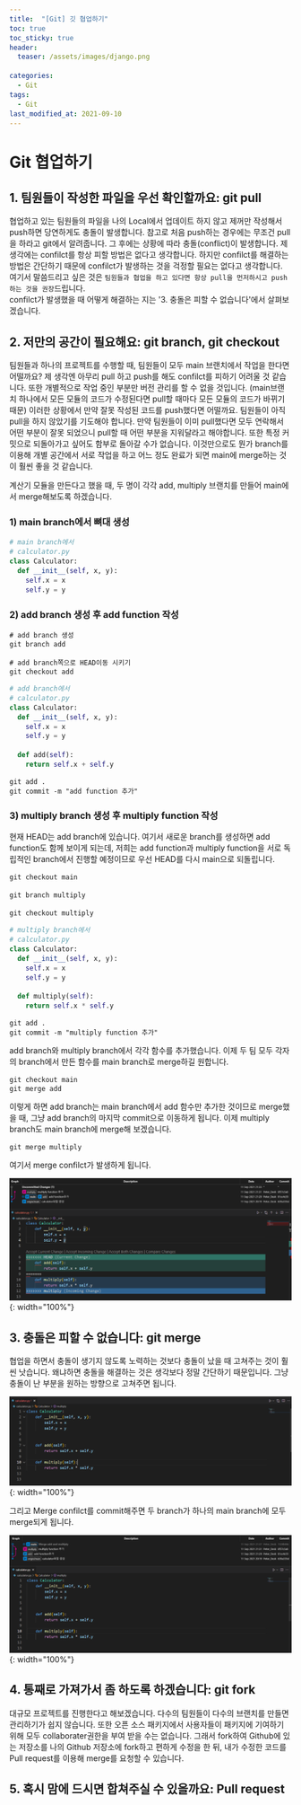 ```yaml
---
title:  "[Git] 깃 협업하기"
toc: true
toc_sticky: true
header:
  teaser: /assets/images/django.png

categories:
  - Git
tags:
  - Git
last_modified_at: 2021-09-10
---  
```


# Git 협업하기  

## 1. 팀원들이 작성한 파일을 우선 확인할까요: git pull  
협업하고 있는 팀원들의 파일을 나의 Local에서 업데이트 하지 않고 제꺼만 작성해서 push하면 당연하게도 충돌이 발생합니다. 참고로 처음 push하는 경우에는 무조건 pull을 하라고 git에서 알려줍니다. 그 후에는 상황에 따라 충돌(conflict)이 발생합니다. 제 생각에는 confilct를 항상 피할 방법은 없다고 생각합니다. 하지만 confilct를 해결하는 방법은 간단하기 때문에 confilct가 발생하는 것을 걱정할 필요는 없다고 생각합니다. 여기서 말씀드리고 싶은 것은 `팀원들과 협업을 하고 있다면 항상 pull을 먼저하시고 push하는 것을 권장`드립니다.  
confilct가 발생했을 때 어떻게 해결하는 지는 '3. 충돌은 피할 수 없습니다'에서 살펴보겠습니다.  

## 2. 저만의 공간이 필요해요: git branch, git checkout
팀원들과 하나의 프로젝트를 수행할 때, 팀원들이 모두 main 브랜치에서 작업을 한다면 어떨까요? 제 생각엔 아무리 pull 하고 push를 해도 confilct를 피하기 어려울 것 같습니다. 또한 개별적으로 작업 중인 부분만 버전 관리를 할 수 없을 것입니다. (main브랜치 하나에서 모든 모듈의 코드가 수정된다면 pull할 때마다 모든 모듈의 코드가 바뀌기 때문) 이러한 상황에서 만약 잘못 작성된 코드를 push했다면 어떨까요. 팀원들이 아직 pull을 하지 않았기를 기도해야 합니다. 만약 팀원들이 이미 pull했다면 모두 연락해서 어떤 부분이 잘못 되었으니 pull할 때 어떤 부분을 지워달라고 해야합니다. 또한 특정 커밋으로 되돌아가고 싶어도 함부로 돌아갈 수가 없습니다. 이것만으로도 뭔가 branch를 이용해 개별 공간에서 서로 작업을 하고 어느 정도 완료가 되면 main에 merge하는 것이 훨씬 좋을 것 같습니다.  

계산기 모듈을 만든다고 했을 때, 두 명이 각각 add, multiply 브랜치를 만들어 main에서 merge해보도록 하겠습니다.  

### 1) main branch에서 뼈대 생성
```python
# main branch에서
# calculator.py
class Calculator:
  def __init__(self, x, y):
    self.x = x
    self.y = y
```

### 2) add branch 생성 후 add function 작성
```
# add branch 생성
git branch add

# add branch쪽으로 HEAD이동 시키기
git checkout add
```
```python
# add branch에서
# calculator.py
class Calculator:
  def __init__(self, x, y):
    self.x = x
    self.y = y
  
  def add(self):
    return self.x + self.y
```

```
git add .
git commit -m "add function 추가"
```

### 3) multiply branch 생성 후 multiply function 작성
현재 HEAD는 add branch에 있습니다. 여기서 새로운 branch를 생성하면 add function도 함께 보이게 되는데, 저희는 add function과 multiply function을 서로 독립적인 branch에서 진행할 예정이므로 우선 HEAD를 다시 main으로 되돌립니다.  

```
git checkout main

git branch multiply

git checkout multiply
```

```python
# multiply branch에서
# calculator.py
class Calculator:
  def __init__(self, x, y):
    self.x = x
    self.y = y
  
  def multiply(self):
    return self.x * self.y
```

```
git add .
git commit -m "multiply function 추가"
```
add branch와 multiply branch에서 각각 함수를 추가했습니다. 이제 두 팀 모두 각자의 branch에서 만든 함수를 main branch로 merge하길 원합니다.

```
git checkout main
git merge add
```
이렇게 하면 add branch는 main branch에서 add 함수만 추가한 것이므로 merge했을 때, 그냥 add branch의 마지막 commit으로 이동하게 됩니다. 이제 multiply branch도 main branch에 merge해 보겠습니다.  

```
git merge multiply
```
여기서 merge confilct가 발생하게 됩니다.  

![](/assets/images/git_14.png){: width="100%"}  

## 3. 충돌은 피할 수 없습니다: git merge  
협업을 하면서 충돌이 생기지 않도록 노력하는 것보다 충돌이 났을 때 고쳐주는 것이 훨씬 낫습니다. 왜냐하면 충돌을 해결하는 것은 생각보다 정말 간단하기 때문입니다. 그냥 충돌이 난 부분을 원하는 방향으로 고쳐주면 됩니다.  

![](/assets/images/git_15.png){: width="100%"}  

그리고 Merge confilct를 commit해주면 두 branch가 하나의 main branch에 모두 merge되게 됩니다.  

![](/assets/images/git_16.png){: width="100%"}  


## 4. 통째로 가져가서 좀 하도록 하겠습니다: git fork
대규모 프로젝트를 진행한다고 해보겠습니다. 다수의 팀원들이 다수의 브랜치를 만들면 관리하기가 쉽지 않습니다. 또한 오픈 소스 패키지에서 사용자들이 패키지에 기여하기 위해 모두 collaborater권한을 부여 받을 수는 없습니다. 그래서 fork하여 Github에 있는 저장소를 나의 Github 저장소에 fork하고 편하게 수정을 한 뒤, 내가 수정한 코드를 Pull request를 이용해 merge를 요청할 수 있습니다.

## 5. 혹시 맘에 드시면 합쳐주실 수 있을까요: Pull request